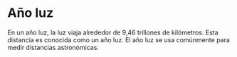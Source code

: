 # Año luz

En un año luz, la luz viaja alrededor de 9,46 trillones de kilómetros. Esta
distancia es conocida como un año luz. El año luz se usa comúnmente para medir
distancias astronómicas.
